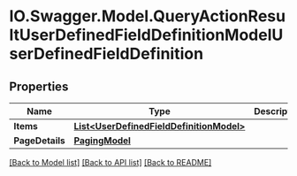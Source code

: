 # IO.Swagger.Model.QueryActionResultUserDefinedFieldDefinitionModelUserDefinedFieldDefinition
## Properties

Name | Type | Description | Notes
------------ | ------------- | ------------- | -------------
**Items** | [**List&lt;UserDefinedFieldDefinitionModel&gt;**](UserDefinedFieldDefinitionModel.md) |  | [optional] 
**PageDetails** | [**PagingModel**](PagingModel.md) |  | [optional] 

[[Back to Model list]](../README.md#documentation-for-models) [[Back to API list]](../README.md#documentation-for-api-endpoints) [[Back to README]](../README.md)

